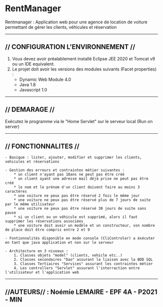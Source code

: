 # RentManager

Rentmanager : Application web pour une agence de location de voiture permettant de gérer les clients, véhicules et réservation

-----------------------------------------------------------------------------------------------------------------------------------	 
// CONFIGURATION L'ENVIRONNEMENT //
-----------------------------------------------------------------------------------------------------------------------------------	

 1. Vous devez avoir préalablement installé Eclipse JEE 2020 et Tomcat v9 ou un IDE equivalent. 
 2. Le projet doit avoir les versions des modules suivants (Facet properties) :
 	- Dynamic Web Module 4.0
 	- Java 1.8
 	- Javascript 1.0


-----------------------------------------------------------------------------------------------------------------------------------	
// DEMARAGE //
-----------------------------------------------------------------------------------------------------------------------------------	

Exécutez le programme via le "Home Servlet" sur le serveur local (Run on server)


-----------------------------------------------------------------------------------------------------------------------------------	
// FONCTIONNALITES //
-----------------------------------------------------------------------------------------------------------------------------------	

	- Basique : lister, ajouter, modifier et supprimer les clients, vehicules et réservations
	
    - Gestion des erreurs et contraintes métier suivantes : 
    	* un client n'ayant pas 18ans ne peut pas être créé
        * un client ayant une adresse mail déjà prise ne peut pas être créé
        * le nom et le prénom d'un client doivent faire au moins 3 caractères
        * une voiture ne peux pas être réservé 2 fois le même jour
        * une voiture ne peux pas être réservé plus de 7 jours de suite par le même utilisateur
        * une voiture ne peux pas être réservé 30 jours de suite sans pause 
        * si un client ou un véhicule est supprimé, alors il faut supprimer les réservations associées
        * une voiture doit avoir un modèle et un constructeur, son nombre de place doit être compris entre 2 et 9
        
    - Fontionnalités disponible en mode console (CliControler) a éxécuter en tant que java application et non sur le serveur
    
    - Architecture en 3 niveaux : 
    	1. Classes objets "model" (clients, vehicle etc..)
    	2. Classes secondaires "Dao" assurant la liaison avec la BDD SQL
    	3. Classes Tertiaires "Services" assurant les contraintes métier
    	4. Les controllers "Servlet" assurant l'interraction entre l'utilisateur et l'application web

        

-----------------------------------------------------------------------------------------------------------------------------------	
//AUTEURS// : Noémie LEMAIRE - EPF 4A - P2021 - MIN
-----------------------------------------------------------------------------------------------------------------------------------															
